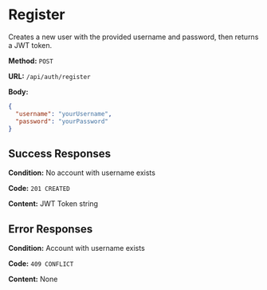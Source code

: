 # Register

Creates a new user with the provided username and password, then returns a JWT token.

**Method:** `POST`

**URL:** `/api/auth/register`

**Body:**
```json
{
  "username": "yourUsername",
  "password": "yourPassword"
}
```

## Success Responses

**Condition:** No account with username exists

**Code:** `201 CREATED`

**Content:** JWT Token string

## Error Responses

**Condition:** Account with username exists

**Code:** `409 CONFLICT`

**Content:** None